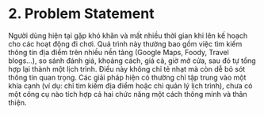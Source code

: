 # 2. Problem Statement

Người dùng hiện tại gặp khó khăn và mất nhiều thời gian khi lên kế hoạch cho các hoạt động đi chơi. Quá trình này thường bao gồm việc tìm kiếm thông tin địa điểm trên nhiều nền tảng (Google Maps, Foody, Travel blogs...), so sánh đánh giá, khoảng cách, giá cả, giờ mở cửa, sau đó tự tổng hợp lại thành một lịch trình. Điều này không chỉ tẻ nhạt mà còn dễ bỏ sót thông tin quan trọng. Các giải pháp hiện có thường chỉ tập trung vào một khía cạnh (ví dụ: chỉ tìm kiếm địa điểm hoặc chỉ quản lý lịch trình), chưa có một công cụ nào tích hợp cả hai chức năng một cách thông minh và thân thiện.
